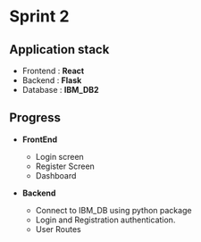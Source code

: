 # Sprint 2

## Application stack

- Frontend : **React**
- Backend : **Flask**
- Database : **IBM_DB2**

## Progress

- **FrontEnd**
  - Login screen
  - Register Screen
  - Dashboard 

- **Backend**
  - Connect to IBM_DB using python package
  - Login and Registration authentication.
  - User Routes
